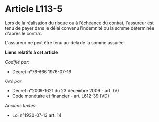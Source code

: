 # Article L113-5

Lors de la réalisation du risque ou à l'échéance du contrat, l'assureur est tenu de payer dans le délai convenu l'indemnité
ou la somme déterminée d'après le contrat.

L'assureur ne peut être tenu au-delà de la somme assurée.

**Liens relatifs à cet article**

_Codifié par_:

  - Décret n°76-666 1976-07-16

_Cité par_:

  - Décret n°2009-1621 du 23 décembre 2009 - art. (V)
  - Code monétaire et financier - art. L612-39 (VD)

_Anciens textes_:

  - Loi n°1930-07-13 art. 14
